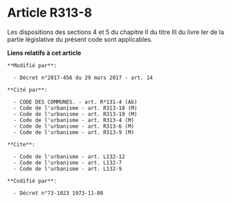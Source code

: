 # Article R313-8

Les dispositions des sections 4 et 5 du chapitre II du titre III du livre Ier de la partie législative du présent code sont
applicables.

**Liens relatifs à cet article**

	**Modifié par**:

	  - Décret n°2017-456 du 29 mars 2017 - art. 14

	**Cité par**:

	  - CODE DES COMMUNES. - art. R*131-4 (Ab)
	  - Code de l'urbanisme - art. R313-18 (M)
	  - Code de l'urbanisme - art. R313-19 (M)
	  - Code de l'urbanisme - art. R313-4 (M)
	  - Code de l'urbanisme - art. R313-6 (M)
	  - Code de l'urbanisme - art. R313-9 (M)

	**Cite**:

	  - Code de l'urbanisme - art. L132-12
	  - Code de l'urbanisme - art. L132-7
	  - Code de l'urbanisme - art. L132-9

	**Codifié par**:

	  - Décret n°73-1023 1973-11-08

